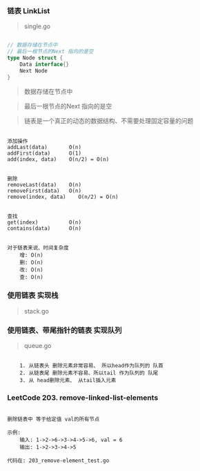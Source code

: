 ### 链表 LinkList

> single.go

```go

// 数据存储在节点中
// 最后一根节点的Next 指向的是空
type Node struct {
    Data interface{}
    Next Node
}

```

> 数据存储在节点中

> 最后一根节点的Next 指向的是空

> 链表是一个真正的动态的数据结构、不需要处理固定容量的问题


```

添加操作
addLast(data)       O(n)
addFirst(data)      O(1)
add(index, data)    O(n/2) = O(n)


删除
removeLast(data)    O(n)
removeFirst(data)   O(n)
remove(index, data)    O(n/2) = O(n)


查找
get(index)          O(n)
contains(data)      O(n)


对于链表来说、时间复杂度
    增: O(n)
    删: O(n)
    改: O(n)
    查: O(n)

```


### 使用链表 实现栈 

> stack.go



### 使用链表、带尾指针的链表 实现队列

> queue.go

```

    1. 从链表头 删除元素非常容易、 所以head作为队列的 队首
    2. 从链表尾 删除元素不容易、所以tail 作为队列的 队尾
    3. 从 head删除元素、 从tail插入元素

```


### LeetCode 203. remove-linked-list-elements
```

删除链表中 等于给定值 val的所有节点

示例: 
    输入: 1->2->6->3->4->5->6, val = 6
    输出: 1->2->3->4->5

代码在: 203_remove-element_test.go

```